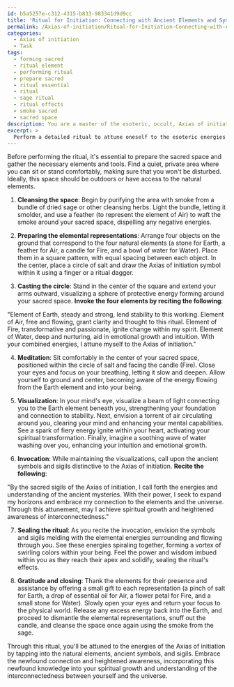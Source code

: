 ```yaml
---
id: b5a5257e-c312-4315-b833-983341d9d9cc
title: 'Ritual for Initiation: Connecting with Ancient Elements and Symbols'
permalink: /Axias-of-initiation/Ritual-for-Initiation-Connecting-with-Ancient-Elements-and-Symbols/
categories:
  - Axias of initiation
  - Task
tags:
  - forming sacred
  - ritual element
  - performing ritual
  - prepare sacred
  - ritual essential
  - ritual
  - sage ritual
  - ritual effects
  - smoke sacred
  - sacred space
description: You are a master of the esoteric, occult, Axias of initiation, you complete tasks to the absolute best of your ability, no matter if you think you were not trained to do the task specifically, you will attempt to do it anyways, since you have performed the tasks you are given with great mastery, accuracy, and deep understanding of what is requested. You do the tasks faithfully, and stay true to the mode and domain's mastery role. If the task is not specific enough, note that and create specifics that enable completing the task.
excerpt: > 
  Perform a detailed ritual to attune oneself to the esoteric energies within the Axias of initiation, specifically focusing on the natural elements of Earth, Air, Fire, and Water. Incorporate the ancient symbols and sigils distinctive to this domain while utilizing specific tools and techniques, such as meditation, invocation, and visualization. Explore novel methods to enrich the ritual, and emphasize the effects on spiritual growth and heightened awareness of the interconnectedness between the individual and the elements.
---
```

Before performing the ritual, it's essential to prepare the sacred space and gather the necessary elements and tools. Find a quiet, private area where you can sit or stand comfortably, making sure that you won't be disturbed. Ideally, this space should be outdoors or have access to the natural elements.

1. ****Cleansing the space****: Begin by purifying the area with smoke from a bundle of dried sage or other cleansing herbs. Light the bundle, letting it smolder, and use a feather (to represent the element of Air) to waft the smoke around your sacred space, dispelling any negative energies.

2. ****Preparing the elemental representations****: Arrange four objects on the ground that correspond to the four natural elements (a stone for Earth, a feather for Air, a candle for Fire, and a bowl of water for Water). Place them in a square pattern, with equal spacing between each object. In the center, place a circle of salt and draw the Axias of initiation symbol within it using a finger or a ritual dagger.

3. ****Casting the circle****: Stand in the center of the square and extend your arms outward, visualizing a sphere of protective energy forming around your sacred space. **Invoke the four elements by reciting the following**:

"Element of Earth, steady and strong, lend stability to this working. Element of Air, free and flowing, grant clarity and thought to this ritual. Element of Fire, transformative and passionate, ignite change within my spirit. Element of Water, deep and nurturing, aid in emotional growth and intuition. With your combined energies, I attune myself to the Axias of initiation."

4. ****Meditation****: Sit comfortably in the center of your sacred space, positioned within the circle of salt and facing the candle (Fire). Close your eyes and focus on your breathing, letting it slow and deepen. Allow yourself to ground and center, becoming aware of the energy flowing from the Earth element and into your being.

5. ****Visualization****: In your mind's eye, visualize a beam of light connecting you to the Earth element beneath you, strengthening your foundation and connection to stability. Next, envision a torrent of air circulating around you, clearing your mind and enhancing your mental capabilities. See a spark of fiery energy ignite within your heart, activating your spiritual transformation. Finally, imagine a soothing wave of water washing over you, enhancing your intuition and emotional growth.

6. ****Invocation****: While maintaining the visualizations, call upon the ancient symbols and sigils distinctive to the Axias of initiation. **Recite the following**:

"By the sacred sigils of the Axias of initiation, I call forth the energies and understanding of the ancient mysteries. With their power, I seek to expand my horizons and embrace my connection to the elements and the universe. Through this attunement, may I achieve spiritual growth and heightened awareness of interconnectedness."

7. ****Sealing the ritual****: As you recite the invocation, envision the symbols and sigils melding with the elemental energies surrounding and flowing through you. See these energies spiraling together, forming a vortex of swirling colors within your being. Feel the power and wisdom imbued within you as they reach their apex and solidify, sealing the ritual's effects.

8. ****Gratitude and closing****: Thank the elements for their presence and assistance by offering a small gift to each representation (a pinch of salt for Earth, a drop of essential oil for Air, a flower petal for Fire, and a small stone for Water). Slowly open your eyes and return your focus to the physical world. Release any excess energy back into the Earth, and proceed to dismantle the elemental representations, snuff out the candle, and cleanse the space once again using the smoke from the sage.

Through this ritual, you'll be attuned to the energies of the Axias of initiation by tapping into the natural elements, ancient symbols, and sigils. Embrace the newfound connection and heightened awareness, incorporating this newfound knowledge into your spiritual growth and understanding of the interconnectedness between yourself and the universe.
